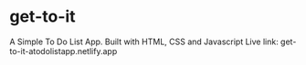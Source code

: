 # get-to-it
A Simple To Do List App. Built with HTML, CSS and Javascript
Live link: get-to-it-atodolistapp.netlify.app
